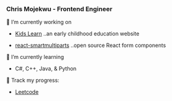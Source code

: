 ### Chris Mojekwu - Frontend Engineer

🔭 I’m currently working on

- [Kids Learn](https://kidslearn.fun/) ..an early childhood education website

- [react-smartmultiparts](https://www.npmjs.com/package/react-smartmultiparts) ..open source React form components




🌱 I’m currently learning 
- C#, C++, Java, & Python

📓 Track my progress:

- [Leetcode](https://leetcode.com/chrismojekwu/)

